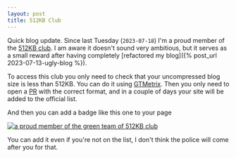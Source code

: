 ```yaml
---
layout: post
title: 512KB Club
---
```


Quick blog update. Since last Tuesday (`2023-07-18`) I'm a proud member of the [512KB club](https://512kb.club/). I am aware it doesn't sound very ambitious, but it serves as a small reward after having completely [refactored my blog]({% post_url 2023-07-13-ugly-blog %}).

To access this club you only need to check that your uncompressed blog size is less than 512KB. You can do it using [GTMetrix](https://gtmetrix.com/reports/alexmolas.com/P69MCIQN/). Then you only need to open a [PR](https://github.com/kevquirk/512kb.club/pull/1224) with the correct format, and in a couple of days your site will be added to the official list. 

And then you can add a badge like this one to your page

<a href="https://512kb.club"><img src="https://512kb.club/assets/images/orange-team.svg" alt="a proud member of the green team of 512KB club" class=center/></a>

You can add it even if you're not on the list, I don't think the police will come after you for that.
